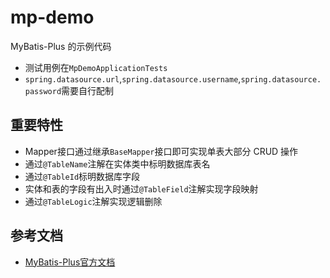 # mp-demo
MyBatis-Plus 的示例代码
- 测试用例在`MpDemoApplicationTests`
- `spring.datasource.url`,`spring.datasource.username`,`spring.datasource.password`需要自行配制

## 重要特性
- Mapper接口通过继承`BaseMapper`接口即可实现单表大部分 CRUD 操作
- 通过`@TableName`注解在实体类中标明数据库表名
- 通过`@TableId`标明数据库字段
- 实体和表的字段有出入时通过`@TableField`注解实现字段映射
- 通过`@TableLogic`注解实现逻辑删除

## 参考文档
* [MyBatis-Plus官方文档](https://mp.baomidou.com/guide/)
